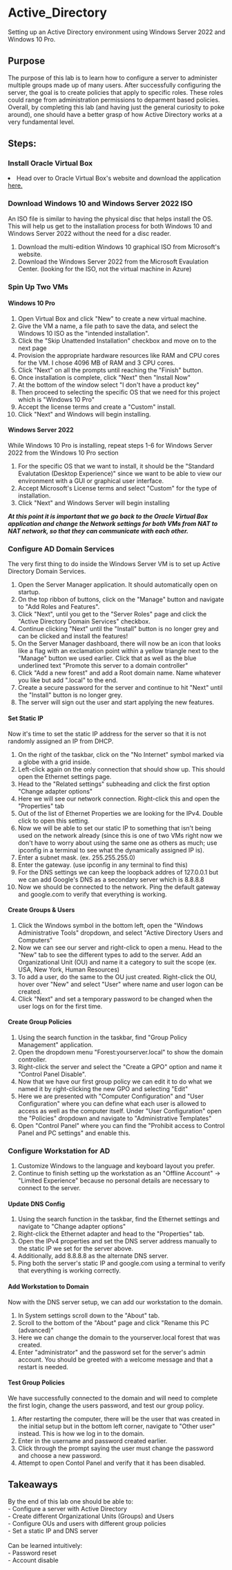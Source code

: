 # Active_Directory
Setting up an Active Directory environment using Windows Server 2022 and Windows 10 Pro.

<h2>Purpose</h2>
The purpose of this lab is to learn how to configure a server to administer multiple groups made up of many users. After successfully configuring the server, the goal is to create policies that apply to specific roles. These roles could range from administration permissions to deparment based policies.
Overall, by completing this lab (and having just the general curiosity to poke around), one should have a better grasp of how Active Directory works at a very fundamental level.

<h2>Steps:</h2>
<h3>Install Oracle Virtual Box</h3>
<li>Head over to Oracle Virtual Box's website and download the application <a href=https://www.virtualbox.org/>here.</a></li>

<h3>Download Windows 10 and Windows Server 2022 ISO</h3>
An ISO file is similar to having the physical disc that helps install the OS. This will help us get to the installation process for both Windows 10 and Windows Server 2022 without the need for a disc reader. 
<br>
<ol>
    <li>Download the multi-edition Windows 10 graphical ISO from Microsoft's website.</li>
    <li>Download the Windows Server 2022 from the Microsoft Evaulation Center. (looking for the ISO, not the virtual machine in Azure)</li>  
</ol>
<h3>Spin Up Two VMs</h3>
<h4>Windows 10 Pro</h4>
<ol>
  <li>Open Virtual Box and click "New" to create a new virtual machine.</li>
  <li>Give the VM a name, a file path to save the data, and select the Windows 10 ISO as the "intended installation".</li>
  <li>Click the "Skip Unattended Installation" checkbox and move on to the next page</li>
  <li>Provision the appropriate hardware resources like RAM and CPU cores for the VM. I chose 4096 MB of RAM and 3 CPU cores.</li>
  <li>Click "Next" on all the prompts until reaching the "Finish" button.</li>
  <li>Once installation is complete, click "Next" then "Install Now"</li>
  <li>At the bottom of the window select "I don't have a product key"</li>
  <li>Then proceed to selecting the specific OS that we need for this project which is "Windows 10 Pro"</li>
  <li>Accept the license terms and create a "Custom" install.</li>
  <li>Click "Next" and Windows will begin installing.</li>
</ol>
<h4>Windows Server 2022</h4>
    While Windows 10 Pro is installing, repeat steps 1-6 for Windows Server 2022 from the Windows 10 Pro section
<ol>
 <li>For the specific OS that we want to install, it should be the "Standard Evalutation (Desktop Experience)" since we want to be able to view our environment with a GUI or graphical user interface.</li>
 <li>Accept Microsoft's License terms and select "Custom" for the type of installation.</li>
 <li>Click "Next" and Windows Server will begin installing</li>
</ol>
<strong><em>At this point it is important that we go back to the Oracle Virtual Box application and change the Network settings for both VMs from NAT to NAT network, so that they can communicate with each other.</em></strong>


<h3>Configure AD Domain Services</h3>
The very first thing to do inside the Windows Server VM is to set up Active Directory Domain Services.
<ol>
 <li>Open the Server Manager application. It should automatically open on startup.</li>
 <li>On the top ribbon of buttons, click on the "Manage" button and navigate to "Add Roles and Features".</li>
 <li>Click "Next", until you get to the "Server Roles" page and click the "Active Directory Domain Services" checkbox.</li>
 <li>Continue clicking "Next" until the "Install" button is no longer grey and can be clicked and install the features!</li>
 <li>On the Server Manager dashboard, there will now be an icon that looks like a flag with an exclamation point within a yellow triangle next to the "Manage" button we used earlier. Click that as well as the blue underlined text "Promote this server to a domain controller"</li>
 <li>Click "Add a new forest" and add a Root domain name. Name whatever you like but add ".local" to the end.</li>
 <li>Create a secure password for the server and continue to hit "Next" until the "Install" button is no longer grey.</li>
 <li>The server will sign out the user and start applying the new features.</li>
</ol>
<h4>Set Static IP</h4>
Now it's time to set the static IP address for the server so that it is not randomly assigned an IP from DHCP.
<ol>
 <li>On the right of the taskbar, click on the "No Internet" symbol marked via a globe with a grid inside.</li>
 <li>Left-click again on the only connection that should show up. This should open the Ethernet settings page.</li>
 <li>Head to the "Related settings" subheading and click the first option "Change adapter options"</li>
 <li>Here we will see our network connection. Right-click this and open the "Properties" tab</li>
 <li>Out of the list of Ethernet Properties we are looking for the IPv4. Double click to open this setting.</li>
 <li>Now we will be able to set our static IP to something that isn't being used on the network already (since this is one of two VMs right now we don't have to worry about using the same one as others as much; use ipconfig in a terminal to see what the dynamically assigned IP is).</li>
 <li>Enter a subnet mask. (ex. 255.255.255.0)</li>
 <li>Enter the gateway. (use ipconfig in any terminal to find this)</li>
 <li>For the DNS settings we can keep the loopback addres of 127.0.0.1 but we can add Google's DNS as a secondary server which is 8.8.8.8</li>
 <li>Now we should be connected to the network. Ping the default gateway and google.com to verify that everything is working.</li>
</ol>

<h4>Create Groups & Users</h4>
<ol>
 <li>Click the Windows symbol in the bottom left, open the "Windows Administrative Tools" dropdown, and select "Active Directory Users and Computers"</li>
 <li>Now we can see our server and right-click to open a menu. Head to the "New" tab to see the different types to add to the server. Add an Organizational Unit (OU) and name it a category to suit the scope (ex. USA, New York, Human Resources)</li>
 <li>To add a user, do the same to the OU just created. Right-click the OU, hover over "New" and select "User" where name and user logon can be created.</li>
 <li>Click "Next" and set a temporary password to be changed when the user logs on for the first time.</li>
</ol>
<h4>Create Group Policies</h4>
<ol>
 <li>Using the search function in the taskbar, find "Group Policy Management" application.</li>
 <li>Open the dropdown menu "Forest:yourserver.local" to show the domain controller.</li>
 <li>Right-click the server and select the "Create a GPO" option and name it "Control Panel Disable".</li>
 <li>Now that we have our first group policy we can edit it to do what we named it by right-clicking the new GPO and selecting "Edit"</li>
 <li>Here we are presented with "Computer Configuration" and "User Configuration" where you can define what each user is allowed to access as well as the computer itself. Under "User Configuration" open the "Policies" dropdown and navigate to "Administrative Templates"</li>
 <li>Open "Control Panel" where you can find the "Prohibit access to Control Panel and PC settings" and enable this.</li>
</ol>
<h3>Configure Workstation for AD</h3>
<ol>
 <li>Customize Windows to the language and keyboard layout you prefer.</li>
 <li>Continue to finish setting up the workstation as an "Offline Account" -> "Limited Experience" because no personal details are necessary to connect to the server.</li>
</ol>
<h4>Update DNS Config</h4>
<ol>
 <li>Using the search function in the taskbar, find the Ethernet settings and navigate to "Change adapter options"</li>
 <li>Right-click the Ethernet adapter and head to the "Properties" tab.</li>
 <li>Open the IPv4 properties and set the DNS server address manually to the static IP we set for the server above. </li>
 <li>Additionally, add 8.8.8.8 as the alternate DNS server.</li>
 <li>Ping both the server's static IP and google.com using a terminal to verify that everything is working correctly.</li>
</ol>
<h4>Add Workstation to Domain</h4>
Now with the DNS server setup, we can add our workstation to the domain.
<ol>
 <li>In System settings scroll down to the "About" tab. </li>
 <li>Scroll to the bottom of the "About" page and click "Rename this PC (advanced)"</li>
 <li>Here we can change the domain to the yourserver.local forest that was created.</li>
 <li>Enter "administrator" and the password set for the server's admin account. You should be greeted with a welcome message and that a restart is needed.</li>
</ol>
<h4>Test Group Policies</h4>
We have successfully connected to the domain and will need to complete the first login, change the users password, and test our group policy.
<ol>
 <li>After restarting the computer, there will be the user that was created in the initial setup but in the bottom left corner, navigate to "Other user" instead. This is how we log in to the domain.</li>
 <li>Enter in the username and password created earlier.</li>
 <li>Click through the prompt saying the user must change the password and choose a new password.</li>
 <li>Attempt to open Contol Panel and verify that it has been disabled.</li>
</ol>
<h2>Takeaways</h2>
By the end of this lab one should be able to:<br>
- Configure a server with Active Directory <br>
- Create different Organizational Units (Groups) and Users<br>
- Configure OUs and users with different group policies<br>
- Set a static IP and DNS server<br>
<br>
Can be learned intuitively:<br>
- Password reset<br>
- Account disable<br>
